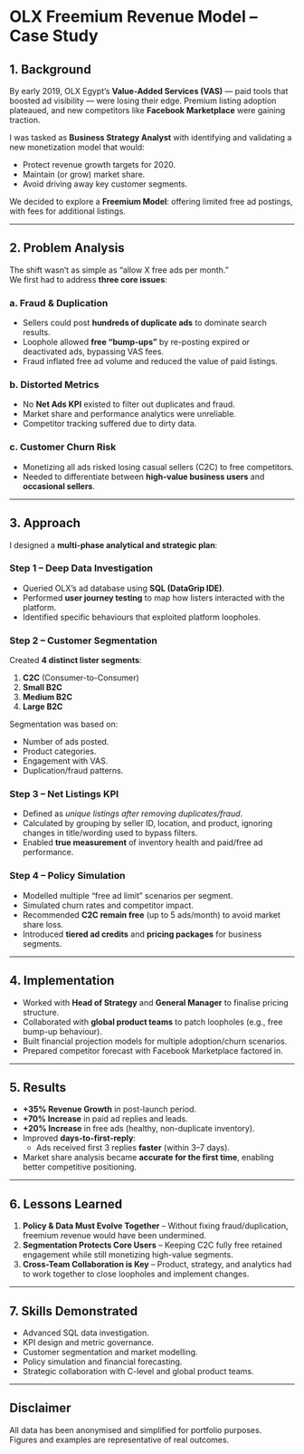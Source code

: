 # OLX Freemium Revenue Model – Case Study

## 1. Background
By early 2019, OLX Egypt’s **Value-Added Services (VAS)** — paid tools that boosted ad visibility — were losing their edge. Premium listing adoption plateaued, and new competitors like **Facebook Marketplace** were gaining traction.  

I was tasked as **Business Strategy Analyst** with identifying and validating a new monetization model that would:
- Protect revenue growth targets for 2020.
- Maintain (or grow) market share.
- Avoid driving away key customer segments.

We decided to explore a **Freemium Model**: offering limited free ad postings, with fees for additional listings.

---

## 2. Problem Analysis
The shift wasn’t as simple as “allow X free ads per month.”  
We first had to address **three core issues**:

### a. Fraud & Duplication
- Sellers could post **hundreds of duplicate ads** to dominate search results.
- Loophole allowed **free “bump-ups”** by re-posting expired or deactivated ads, bypassing VAS fees.
- Fraud inflated free ad volume and reduced the value of paid listings.

### b. Distorted Metrics
- No **Net Ads KPI** existed to filter out duplicates and fraud.
- Market share and performance analytics were unreliable.
- Competitor tracking suffered due to dirty data.

### c. Customer Churn Risk
- Monetizing all ads risked losing casual sellers (C2C) to free competitors.
- Needed to differentiate between **high-value business users** and **occasional sellers**.

---

## 3. Approach
I designed a **multi-phase analytical and strategic plan**:

### Step 1 – Deep Data Investigation
- Queried OLX’s ad database using **SQL (DataGrip IDE)**.
- Performed **user journey testing** to map how listers interacted with the platform.
- Identified specific behaviours that exploited platform loopholes.

### Step 2 – Customer Segmentation
Created **4 distinct lister segments**:
1. **C2C** (Consumer-to-Consumer)
2. **Small B2C**
3. **Medium B2C**
4. **Large B2C**

Segmentation was based on:
- Number of ads posted.
- Product categories.
- Engagement with VAS.
- Duplication/fraud patterns.

### Step 3 – Net Listings KPI
- Defined as *unique listings after removing duplicates/fraud*.
- Calculated by grouping by seller ID, location, and product, ignoring changes in title/wording used to bypass filters.
- Enabled **true measurement** of inventory health and paid/free ad performance.

### Step 4 – Policy Simulation
- Modelled multiple “free ad limit” scenarios per segment.
- Simulated churn rates and competitor impact.
- Recommended **C2C remain free** (up to 5 ads/month) to avoid market share loss.
- Introduced **tiered ad credits** and **pricing packages** for business segments.

---

## 4. Implementation
- Worked with **Head of Strategy** and **General Manager** to finalise pricing structure.
- Collaborated with **global product teams** to patch loopholes (e.g., free bump-up behaviour).
- Built financial projection models for multiple adoption/churn scenarios.
- Prepared competitor forecast with Facebook Marketplace factored in.

---

## 5. Results
- **+35% Revenue Growth** in post-launch period.
- **+70% Increase** in paid ad replies and leads.
- **+20% Increase** in free ads (healthy, non-duplicate inventory).
- Improved **days-to-first-reply**:  
  - Ads received first 3 replies **faster** (within 3–7 days).
- Market share analysis became **accurate for the first time**, enabling better competitive positioning.

---

## 6. Lessons Learned
1. **Policy & Data Must Evolve Together** – Without fixing fraud/duplication, freemium revenue would have been undermined.
2. **Segmentation Protects Core Users** – Keeping C2C fully free retained engagement while still monetizing high-value segments.
3. **Cross-Team Collaboration is Key** – Product, strategy, and analytics had to work together to close loopholes and implement changes.

---

## 7. Skills Demonstrated
- Advanced SQL data investigation.
- KPI design and metric governance.
- Customer segmentation and market modelling.
- Policy simulation and financial forecasting.
- Strategic collaboration with C-level and global product teams.

---

## Disclaimer
All data has been anonymised and simplified for portfolio purposes.  
Figures and examples are representative of real outcomes.

